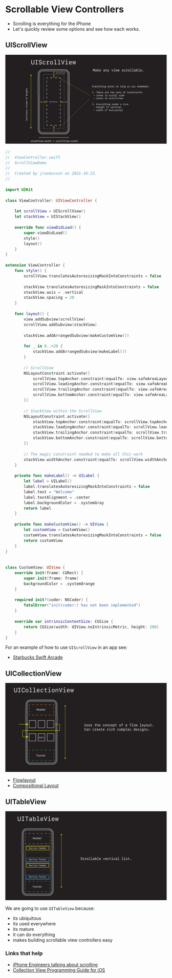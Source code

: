 # Scrollable View Controllers

- Scrolling is everything for the iPhone
- Let's quickly review some options and see how each works.

## UIScrollView

![](images/0.png)

```swift
//
//  ViewController.swift
//  ScrollViewDemo
//
//  Created by jrasmusson on 2021-10-23.
//

import UIKit

class ViewController: UIViewController {
    
    let scrollView = UIScrollView()
    let stackView = UIStackView()
    
    override func viewDidLoad() {
        super.viewDidLoad()
        style()
        layout()
    }
}

extension ViewController {
    func style() {
        scrollView.translatesAutoresizingMaskIntoConstraints = false
        
        stackView.translatesAutoresizingMaskIntoConstraints = false
        stackView.axis = .vertical
        stackView.spacing = 20
    }
    
    func layout() {
        view.addSubview(scrollView)
        scrollView.addSubview(stackView)

        stackView.addArrangedSubview(makeCustomView())
        
        for _ in 0..<20 {
            stackView.addArrangedSubview(makeLabel())
        }

        // ScrollView
        NSLayoutConstraint.activate([
            scrollView.topAnchor.constraint(equalTo: view.safeAreaLayoutGuide.topAnchor),
            scrollView.leadingAnchor.constraint(equalTo: view.safeAreaLayoutGuide.leadingAnchor),
            scrollView.trailingAnchor.constraint(equalTo: view.safeAreaLayoutGuide.trailingAnchor),
            scrollView.bottomAnchor.constraint(equalTo: view.safeAreaLayoutGuide.bottomAnchor),
        ])
        
        // StackView within the ScrollView
        NSLayoutConstraint.activate([
            stackView.topAnchor.constraint(equalTo: scrollView.topAnchor),
            stackView.leadingAnchor.constraint(equalTo: scrollView.leadingAnchor),
            stackView.trailingAnchor.constraint(equalTo: scrollView.trailingAnchor),
            stackView.bottomAnchor.constraint(equalTo: scrollView.bottomAnchor),
        ])
        
        // The magic constraint needed to make all this work
        stackView.widthAnchor.constraint(equalTo: scrollView.widthAnchor).isActive = true
    }
    
    private func makeLabel() -> UILabel {
        let label = UILabel()
        label.translatesAutoresizingMaskIntoConstraints = false
        label.text = "Welcome"
        label.textAlignment = .center
        label.backgroundColor = .systemGray
        return label
    }
    
    private func makeCustomView() -> UIView {
        let customView = CustomView()
        customView.translatesAutoresizingMaskIntoConstraints = false
        return customView
    }
}

    
class CustomView: UIView {
    override init(frame: CGRect) {
        super.init(frame: frame)
        backgroundColor = .systemOrange
    }
    
    required init?(coder: NSCoder) {
        fatalError("init(coder:) has not been implemented")
    }
    
    override var intrinsicContentSize: CGSize {
        return CGSize(width: UIView.noIntrinsicMetric, height: 200)
    }
}
```

For an example of how to use `UIScrollView` in an app see:

- [Starbucks Swift Arcade](https://www.youtube.com/watch?v=xBtQsacfDhQ&list=PLEVREFF3xBv4fLwWvXZoY8cKC6F5P-rlY&index=3&t=2s&ab_channel=SwiftArcade)

## UICollectionView

![](images/1.png)

- [Flowlayout](https://github.com/jrasmusson/swift-arcade/blob/master/UIKit/UICollectionView/FlowLayout/README.md)
- [Compositional Layout](https://github.com/jrasmusson/swift-arcade/blob/master/UIKit/UICollectionView/CompositionalLayout/README.md)

## UITableView

![](images/2.png)

We are going to use `UITableView` because:

- its ubiquitous
- its used everywhere
- its mature
- it can do everything
- makes building scrollable view controllers easy





### Links that help

- [iPhone Engineers talking about scrolling](https://youtu.be/N8Vz1BeymHE?t=1569)
- [Collection View Programming Guide for iOS](https://developer.apple.com/library/archive/documentation/WindowsViews/Conceptual/CollectionViewPGforIOS/UsingtheFlowLayout/UsingtheFlowLayout.html)
